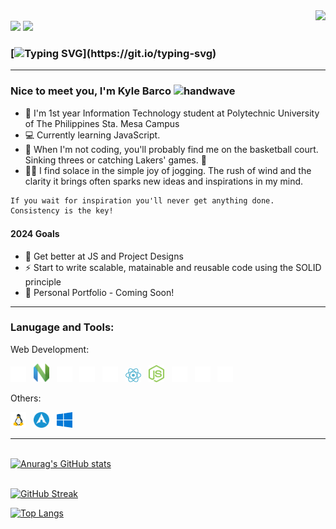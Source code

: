 <img align="right" src="https://visitor-badge.laobi.icu/badge?page_id=CodeSwishKB.CodeSwishKB" />
<br/><a href="https://www.linkedin.com/in/kyle-barco-09182b279/"><img src="https://img.shields.io/badge/linkedin-%230077B5.svg?&style=for-the-badge&logo=linkedin&logoColor=white" height=25></a>
<a href="mailto:barco.jaztherkyle.delacerna@gmail.com"><img src="https://img.shields.io/badge/Gmail-D14836?style=for-the-badge&logo=gmail&logoColor=white" height=25></a>

<!-- ![visitors](https://visitor-badge.laobi.icu/badge?page_id=CodeSwishKB.CodeSwishKB) -->

### [![Typing SVG](https://readme-typing-svg.herokuapp.com?color=%61dafb&size=28&duration=3800&vCenter=true&width=550&height=40&lines=Welcome+to+Kyle+Barco's+Github!)](https://git.io/typing-svg)

<hr>

### Nice to meet you, I'm Kyle Barco <img src="https://raw.githubusercontent.com/MartinHeinz/MartinHeinz/master/wave.gif" width="28" height="28" alt="handwave" />

- :school: I'm 1st year Information Technology student at Polytechnic University of The Philippines Sta. Mesa Campus
- :computer: Currently learning JavaScript.
- :basketball: When I'm not coding, you'll probably find me on the basketball court. Sinking threes or catching Lakers' games. 🏀
- 🏃‍♂️ I find solace in the simple joy of jogging. The rush of wind and the clarity it brings often sparks new ideas and inspirations in my mind.

```diff
If you wait for inspiration you'll never get anything done.
Consistency is the key!
```

#### 2024 Goals

- :muscle: Get better at JS and Project Designs
- :zap: Start to write scalable, matainable and reusable code using the SOLID principle
- :construction: Personal Portfolio - Coming Soon!

<!-- <hr>

### Connect with me:

[<img alt= "linkedin" src="./images/linkedin.svg" width="25">](https://ph.linkedin.com/in/kyle-barco-09182b279)&nbsp;&nbsp; -->

<hr>

### Lanugage and Tools:

Web Development:

<img alt= "vsc" src="/images/Web/1.vsc.svg" width="25">&nbsp;&nbsp;
<img alt= "nvim" src="/images/Web/10.nvim.svg" width="25">&nbsp;&nbsp;
<img alt="html5" src="/images/Web/2.html5.svg" width="25">&nbsp;&nbsp;
<img alt= "css3" src="/images/Web/3.css3.svg" width="25">&nbsp;&nbsp;
<img alt="javscript" src="/images/Web/4.javascript.svg" width="25">&nbsp;&nbsp;
<img alt="reactjs" src="/images/Web/12.react.svg" width="25">&nbsp;&nbsp;
<img alt="nodejs" src="/images/Web/11.nodejs.svg" width="25">&nbsp;&nbsp;
<img alt= "git" src="/images/Web/7.git.svg" width="25">&nbsp;&nbsp;
<img alt="npm" src="/images/Web/8.npm.svg" width="25">&nbsp;&nbsp;
<img alt= "jest" src="/images/Web/9.jest.svg" width="25" height="25">&nbsp;&nbsp;


Others: 

<img alt= "linux" src="/images/Others/linux.svg" width="25" height="25">&nbsp;&nbsp;
<img alt= "arch" src="/images/Others/archlinux_icon.svg" width="25" height="25">&nbsp;&nbsp;
<img alt= "windows" src="/images/OS/windows.svg" width="25" height="25">&nbsp;&nbsp;
<hr>

<br>[![Anurag's GitHub stats](https://github-readme-stats.vercel.app/api?username=kyle-barco&hide=stars&count_private=true&show_icons=true&theme=react)](https://github.com/kyle-barco/github-readme-stats)

<br>[![GitHub Streak](https://streak-stats.demolab.com?user=kyle-barco&count_private=true&theme=react&border_radius=10)](https://git.io/streak-stats)

[![Top Langs](https://github-readme-stats.vercel.app/api/top-langs/?username=kyle-barco&layout=compact&theme=react&card_width=445)](https://github.com/kyle-barco/github-readme-stats)

<!-- [![Spotify](https://spotify-now-playing-anthonydwan.vercel.app/api/spotify?background_color=0d1117&border_color=ffffff&background_color=020d0f)](https://open.spotify.com/user/317owzeyfbimi7kljyqqy7c7fhhu) -->
